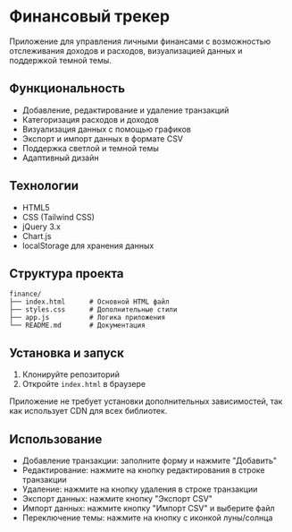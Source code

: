 # Финансовый трекер

Приложение для управления личными финансами с возможностью отслеживания доходов и расходов, визуализацией данных и поддержкой темной темы.

## Функциональность

- Добавление, редактирование и удаление транзакций
- Категоризация расходов и доходов
- Визуализация данных с помощью графиков
- Экспорт и импорт данных в формате CSV
- Поддержка светлой и темной темы
- Адаптивный дизайн

## Технологии

- HTML5
- CSS (Tailwind CSS)
- jQuery 3.x
- Chart.js
- localStorage для хранения данных

## Структура проекта

```
finance/
├── index.html      # Основной HTML файл
├── styles.css      # Дополнительные стили
├── app.js          # Логика приложения
└── README.md       # Документация
```

## Установка и запуск

1. Клонируйте репозиторий
2. Откройте `index.html` в браузере

Приложение не требует установки дополнительных зависимостей, так как использует CDN для всех библиотек.

## Использование

- Добавление транзакции: заполните форму и нажмите "Добавить"
- Редактирование: нажмите на кнопку редактирования в строке транзакции
- Удаление: нажмите на кнопку удаления в строке транзакции
- Экспорт данных: нажмите кнопку "Экспорт CSV"
- Импорт данных: нажмите кнопку "Импорт CSV" и выберите файл
- Переключение темы: нажмите на кнопку с иконкой луны/солнца